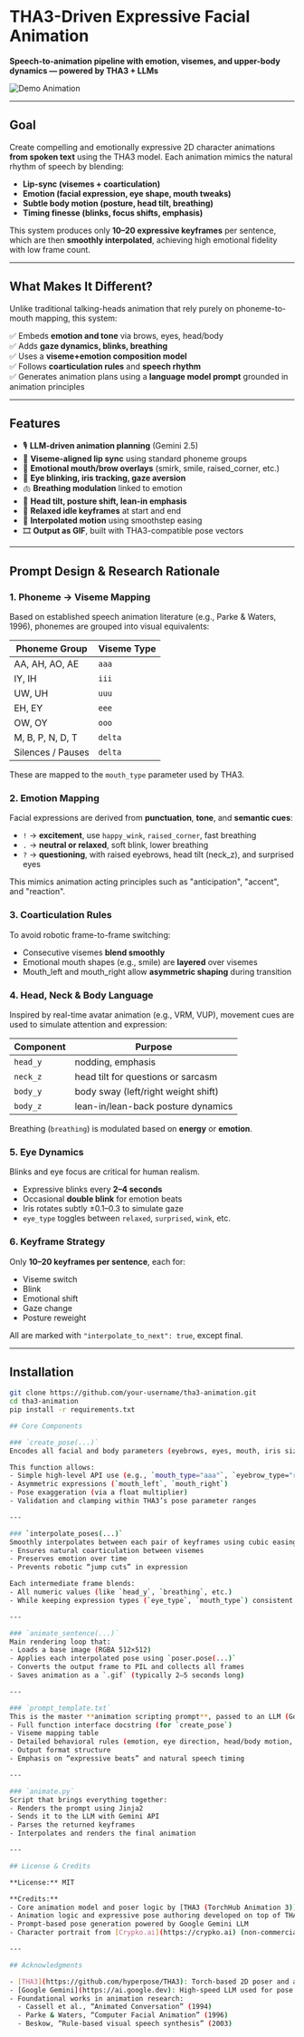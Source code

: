 # THA3-Driven Expressive Facial Animation  
**Speech-to-animation pipeline with emotion, visemes, and upper-body dynamics — powered by THA3 + LLMs**

![Demo Animation](data/outputs/animation_tha3.gif)

---

## Goal

Create compelling and emotionally expressive 2D character animations **from spoken text** using the THA3 model. Each animation mimics the natural rhythm of speech by blending:

- **Lip-sync (visemes + coarticulation)**
- **Emotion (facial expression, eye shape, mouth tweaks)**
- **Subtle body motion (posture, head tilt, breathing)**
- **Timing finesse (blinks, focus shifts, emphasis)**

This system produces only **10–20 expressive keyframes** per sentence, which are then **smoothly interpolated**, achieving high emotional fidelity with low frame count.

---

## What Makes It Different?

Unlike traditional talking-heads animation that rely purely on phoneme-to-mouth mapping, this system:

✅ Embeds **emotion and tone** via brows, eyes, head/body  
✅ Adds **gaze dynamics, blinks, breathing**  
✅ Uses a **viseme+emotion composition model**  
✅ Follows **coarticulation rules** and **speech rhythm**  
✅ Generates animation plans using a **language model prompt** grounded in animation principles

---

## Features

- 🎙 **LLM-driven animation planning** (Gemini 2.5)
- 👄 **Viseme-aligned lip sync** using standard phoneme groups
- 🤨 **Emotional mouth/brow overlays** (smirk, smile, raised_corner, etc.)
- 👀 **Eye blinking, iris tracking, gaze aversion**
- 🫁 **Breathing modulation** linked to emotion
- 💃 **Head tilt, posture shift, lean-in emphasis**
- 🧘 **Relaxed idle keyframes** at start and end
- 🔁 **Interpolated motion** using smoothstep easing
- 🎞 **Output as GIF**, built with THA3-compatible pose vectors

---

## Prompt Design & Research Rationale

### 1. **Phoneme → Viseme Mapping**
Based on established speech animation literature (e.g., Parke & Waters, 1996), phonemes are grouped into visual equivalents:

| Phoneme Group     | Viseme Type |
|-------------------|-------------|
| AA, AH, AO, AE    | `aaa`       |
| IY, IH            | `iii`       |
| UW, UH            | `uuu`       |
| EH, EY            | `eee`       |
| OW, OY            | `ooo`       |
| M, B, P, N, D, T  | `delta`     |
| Silences / Pauses | `delta`     |

These are mapped to the `mouth_type` parameter used by THA3.

### 2. **Emotion Mapping**
Facial expressions are derived from **punctuation**, **tone**, and **semantic cues**:

- `!` → **excitement**, use `happy_wink`, `raised_corner`, fast breathing
- `.` → **neutral or relaxed**, soft blink, lower breathing
- `?` → **questioning**, with raised eyebrows, head tilt (neck_z), and surprised eyes

This mimics animation acting principles such as "anticipation", "accent", and "reaction".

### 3. **Coarticulation Rules**
To avoid robotic frame-to-frame switching:

- Consecutive visemes **blend smoothly**
- Emotional mouth shapes (e.g., smile) are **layered** over visemes
- Mouth_left and mouth_right allow **asymmetric shaping** during transition

### 4. **Head, Neck & Body Language**
Inspired by real-time avatar animation (e.g., VRM, VUP), movement cues are used to simulate attention and expression:

| Component | Purpose |
|----------|---------|
| `head_y` | nodding, emphasis |
| `neck_z` | head tilt for questions or sarcasm |
| `body_y` | body sway (left/right weight shift) |
| `body_z` | lean-in/lean-back posture dynamics |

Breathing (`breathing`) is modulated based on **energy** or **emotion**.

### 5. **Eye Dynamics**
Blinks and eye focus are critical for human realism.

- Expressive blinks every **2–4 seconds**
- Occasional **double blink** for emotion beats
- Iris rotates subtly ±0.1–0.3 to simulate gaze
- `eye_type` toggles between `relaxed`, `surprised`, `wink`, etc.

### 6. **Keyframe Strategy**
Only **10–20 keyframes per sentence**, each for:

- Viseme switch
- Blink
- Emotional shift
- Gaze change
- Posture reweight

All are marked with `"interpolate_to_next": true`, except final.

---

## Installation

```bash
git clone https://github.com/your-username/tha3-animation.git
cd tha3-animation
pip install -r requirements.txt

## Core Components

### `create_pose(...)`
Encodes all facial and body parameters (eyebrows, eyes, mouth, iris size/rotation, head tilt, neck twist, body lean, breathing) into a `torch.Tensor` compatible with the THA3 model.

This function allows:
- Simple high-level API use (e.g., `mouth_type="aaa"`, `eyebrow_type="raised"`)
- Asymmetric expressions (`mouth_left`, `mouth_right`)
- Pose exaggeration (via a float multiplier)
- Validation and clamping within THA3’s pose parameter ranges

---

### `interpolate_poses(...)`
Smoothly interpolates between each pair of keyframes using cubic easing (`smoothstep`). This:
- Ensures natural coarticulation between visemes
- Preserves emotion over time
- Prevents robotic “jump cuts” in expression

Each intermediate frame blends:
- All numeric values (like `head_y`, `breathing`, etc.)
- While keeping expression types (`eye_type`, `mouth_type`) consistent per step

---

### `animate_sentence(...)`
Main rendering loop that:
- Loads a base image (RGBA 512×512)
- Applies each interpolated pose using `poser.pose(...)`
- Converts the output frame to PIL and collects all frames
- Saves animation as a `.gif` (typically 2–5 seconds long)

---

### `prompt_template.txt`
This is the master **animation scripting prompt**, passed to an LLM (Google Gemini). It includes:
- Full function interface docstring (for `create_pose`)
- Viseme mapping table
- Detailed behavioral rules (emotion, eye direction, head/body motion, breathing, blinks)
- Output format structure
- Emphasis on “expressive beats” and natural speech timing

---

### `animate.py`
Script that brings everything together:
- Renders the prompt using Jinja2
- Sends it to the LLM with Gemini API
- Parses the returned keyframes
- Interpolates and renders the final animation

---

## License & Credits

**License:** MIT

**Credits:**
- Core animation model and poser logic by [THA3 (TorchHub Animation 3)](https://github.com/hyperpose/THA3)
- Animation logic and expressive pose authoring developed on top of THA3’s APIs
- Prompt-based pose generation powered by Google Gemini LLM
- Character portrait from [Crypko.ai](https://crypko.ai) (non-commercial use only)

---

## Acknowledgments

- [THA3](https://github.com/hyperpose/THA3): Torch-based 2D poser and avatar animation system
- [Google Gemini](https://ai.google.dev): High-speed LLM used for pose planning
- Foundational works in animation research:
  - Cassell et al., “Animated Conversation” (1994)
  - Parke & Waters, “Computer Facial Animation” (1996)
  - Beskow, “Rule-based visual speech synthesis” (2003)
